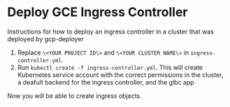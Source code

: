 # Deploy GCE Ingress Controller

Instructions for how to deploy an ingress controller in a cluster
that was deployed by gcp-deployer

1. Replace `\<YOUR PROJECT ID\>` and `\<YOUR CLUSTER NAME\>` in
`ingress-controller.yml`.
1. Run `kubectl create -f ingress-controller.yml`. This will create
Kubernetes service account with the correct permissions in the cluster,
a deafult backend for the ingress controller, and the glbc app

Now you will be able to create ingress objects.
